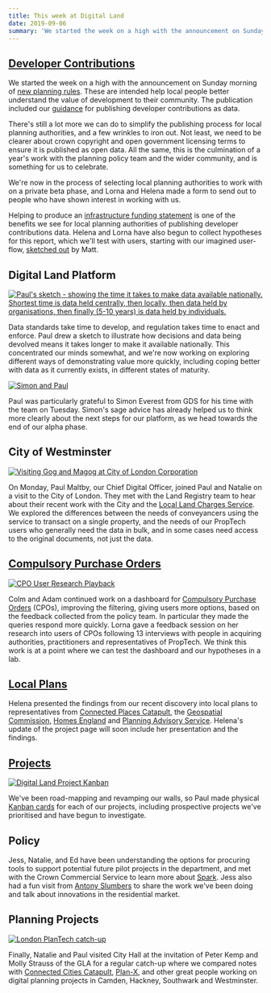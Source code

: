 ```yaml
---
title: This week at Digital Land
date: 2019-09-06
summary: 'We started the week on a high with the announcement on Sunday morning of [new planning rules](https://www.gov.uk/government/news/communities-to-see-how-housing-developers-cash-benefits-them-thanks-to-new-planning-rules).'
---
```


## [Developer Contributions](https://digital-land.github.io/project/developer-contributions/)
We started the week on a high with the announcement on Sunday morning of [new planning rules](https://www.gov.uk/government/news/communities-to-see-how-housing-developers-cash-benefits-them-thanks-to-new-planning-rules). These are intended help local people better understand the value of development to their community. The publication included our [guidance](https://www.gov.uk/guidance/publish-your-developer-contributions-data) for publishing developer contributions as data.

There's still a lot more we can do to simplify the publishing process for local planning authorities, and a few wrinkles to iron out. Not least, we need to be clearer about crown copyright and open government licensing terms to ensure it is published as open data. All the same, this is the culmination of a year's work with the planning policy team and the wider community, and is something for us to celebrate.

We're now in the process of selecting local planning authorities to work with on a private beta phase, and Lorna and Helena made a form to send out to people who have shown interest in working with us.

Helping to produce an [infrastructure funding statement](https://www.gov.uk/guidance/community-infrastructure-levy#para17) is one of the benefits we see for local planning authorities of publishing developer contributions data. Helena and Lorna have also begun to collect hypotheses for this report, which we'll test with users, starting with our imagined user-flow, [sketched out](https://drive.google.com/file/d/1qZkIBw0-a-_Tr-dwaikqBDGdLmQjtisP/edit) by Matt.

## Digital Land Platform
<a href="https://www.flickr.com/photos/psd/48671872277/in/dateposted-public/" title="Paul's sketch - showing the time it takes to make data available nationally. Shortest time is data held centrally, then locally, then data held by organisations, then finally (5-10 years) is data held by individuals."><img src="https://live.staticflickr.com/65535/48671872277_5304e4f87d_b.jpg" alt="Paul's sketch - showing the time it takes to make data available nationally. Shortest time is data held centrally, then locally, then data held by organisations, then finally (5-10 years) is data held by individuals."></a>

Data standards take time to develop, and regulation takes time to enact and enforce. Paul drew a sketch to illustrate how decisions and data being devolved means it takes longer to make it available nationally. This concentrated our minds somewhat, and we're now working on exploring different ways of demonstrating value more quickly, including coping better with data as it currently exists, in different states of maturity.

<a href="https://www.flickr.com/photos/psd/48711999543/in/dateposted/" title="Simon and Paul"><img src="https://live.staticflickr.com/65535/48711999543_4746170149_b.jpg" alt="Simon and Paul"></a>

Paul was particularly grateful to Simon Everest from GDS for his time with the team on Tuesday. Simon's sage advice has already helped us to think more clearly about the next steps for our platform, as we head towards the end of our alpha phase. 

## City of Westminster
<a href="https://www.flickr.com/photos/psd/48664779481/in/dateposted-public/" title="Visiting Gog and Magog at City of London Corporation"><img src="https://live.staticflickr.com/65535/48664779481_9a29c24234_b.jpg" alt="Visiting Gog and Magog at City of London Corporation"></a>

On Monday, Paul Maltby, our Chief Digital Officer, joined Paul and Natalie on a visit to the City of London. They met with the Land Registry team to hear about their recent work with the City and the <a href="https://search-local-land-charges.service.gov.uk/">Local Land Charges Service</a>. We explored the differences between the needs of conveyancers using the service to transact on a single property, and the needs of our PropTech users who generally need the data in bulk, and in some cases need access to the original documents, not just the data.

## [Compulsory Purchase Orders](https://digital-land.github.io/project/compulsory-purchase-orders/)
<a href="https://www.flickr.com/photos/psd/48678977177/in/dateposted/" title="CPO User Research Playback"><img src="https://live.staticflickr.com/65535/48678977177_7f300f3483_b.jpg" alt="CPO User Research Playback"></a>

Colm and Adam continued work on a dashboard for [Compulsory Purchase Orders](https://digital-land.github.io/project/compulsory-purchase-orders/) (CPOs), improving the filtering, giving users more options, based on the feedback collected from the policy team. In particular they made the queries respond more quickly.  Lorna gave a feedback session on her research into users of CPOs following 13 interviews with people in acquiring authorities, practitioners and representatives of PropTech. We think this work is at a point where we can test the dashboard and our hypotheses in a lab.

## [Local Plans](https://digital-land.github.io/project/local-plans/)
Helena presented the findings from our recent discovery into local plans to representatives from [Connected Places Catapult](https://futurecities.catapult.org.uk/), the [Geospatial Commission](https://www.gov.uk/government/organisations/geospatial-commission), [Homes England](https://www.gov.uk/government/organisations/homes-england) and [Planning Advisory Service](https://local.gov.uk/pas). Helena's update of the project page will soon include her presentation and the findings.

## [Projects](https://digital-land.github.io/project/)
<a href="https://www.flickr.com/photos/psd/48665085338/in/dateposted-public/" title="Image of our project kanban board"><img src="https://live.staticflickr.com/65535/48665085338_cfec8d7774_b.jpg" alt="Digital Land Project Kanban"></a>

We've been road-mapping and revamping our walls, so Paul made physical [Kanban cards](https://digital-land.github.io/project-kanban-cards/) for each of our projects, including prospective projects we've prioritised and have begun to investigate.

## Policy
Jess, Natalie, and Ed have been understanding the options for procuring tools to support potential future pilot projects in the department, and met with the Crown Commercial Service to learn more about [Spark](https://www.crowncommercial.gov.uk/agreements/RM6094). Jess also had a fun visit from [Antony Slumbers](https://twitter.com/antonyslumbers) to share the work we've been doing and talk about innovations in the residential market.

## Planning Projects
<a href="https://www.flickr.com/photos/psd/48688284732/in/dateposted-public/" title="London PlanTech catch-up"><img src="https://live.staticflickr.com/65535/48688284732_c9bb8d1bd9_b.jpg" alt="London PlanTech catch-up"></a>

Finally, Natalie and Paul visited City Hall at the invitation of Peter Kemp and Molly Strauss of the GLA for a regular catch-up where we compared notes with [Connected Cities Catapult](https://futurecities.catapult.org.uk/), [Plan-X](https://www.planx.uk/), and other great people working on digital planning projects in Camden, Hackney, Southwark and Westminster.
